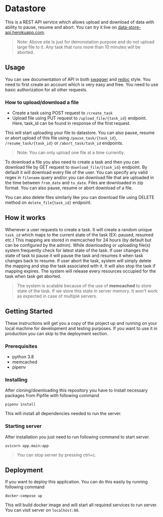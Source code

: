 # Datastore

This is a REST API service which allows upload and download of data with ability to pause, resume and abort. You can try it live on [data-store-api.herokuapp.com](https://data-store-api.herokuapp.com/).

> Note: Above site is just for demonstation purpose and do not upload large file to it. Any task that runs more than 10 minutes will be aborted.

## Usage

You can see documentation of API in both [swagger](https://data-store-api.herokuapp.com/docs) and [redoc](https://data-store-api.herokuapp.com/redoc) style. You need to first create an account which is very easy and free. You need to use basic authorization for all other requests. 

### How to upload/download a file
- Create a task using POST request to `/create_task`
- Upload file using PUT request to `/upload_file/{task_id}` endpoint. Here, task_id can be found in response of the first request.

This will start uploading your file to datastore. You can also pause, resume or abort upload of this file using `/pause_task/{task_id}`, `/resume_task/{task_id}` or `/abort_task/task_id` endpoints.

> Note: You can only upload one file at a time currently.

To download a file you also need to create a task and then you can download file by GET request to `download_file/{task_id}` endpoint. By default it will download every file of the user. You can specify any valid regex in `filename` query and/or you can download file that are uploaded in the time between `from_date` and `to_date`. Files are downloaded in zip format. You can also pause, resume or abort download of a file.

You can also delete files similarly like you can download file using DELETE method on `delete_file{task_id}` endpoint.

## How it works

Whenever a user requests to create a task. It will create a random unique `task_id` which maps to the current state of the task (EX: paused, resumed etc.) This mapping are stored in memcached for 24 hours (by default but can be configured by the admin). While downloading or uploading file(s) system frequently check for latest state of the task. If user changes the state of task to pause it will pause the task and resumes it when task changes back to resume. If user abort the task, system will simply delete the mapping and stop the task associated with it. It will also stop the task if mapping expires. The system will release every resources occupied for the task when task get aborted.

> The system is scalable because of the use of **memcached** to store state of the task. If we store this state in server memory. It won't work as expected in case of multiple servers.
 
## Getting Started
These instructions will get you a copy of the project up and running on your local machine for development and testing purposes. If you want to use it in production you can skip to the deployment section.

### Prerequisites

- python 3.8 
- memcached 
- pipenv

### Installing
After cloning/downloading this repository you have to install necessary packages from Pipfile with following command

```console
pipenv install
```

This will install all dependencies needed to run the server.

### Starting server

After installation you just need to run following command to start server.

```console
uvicorn app.main:app
```
> You can stop server by pressing ctrl+c.

## Deployment

If you want to deploy this application. You can do this easily by running following command

```console
docker-compose up
```

This will build docker image and will start all required services to run server. You can visit server on `localhost:80`.
